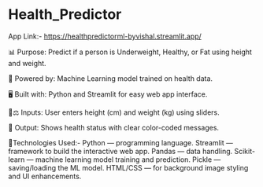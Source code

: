 # Health_Predictor
App Link:- https://healthpredictorml-byvishal.streamlit.app/

📊 Purpose: Predict if a person is Underweight, Healthy, or Fat using height and weight.

🧠 Powered by: Machine Learning model trained on health data.

🖥️ Built with: Python and Streamlit for easy web app interface.

📏⚖️ Inputs: User enters height (cm) and weight (kg) using sliders.

🔮 Output: Shows health status with clear color-coded messages.


🧠Technologies Used:-
Python — programming language.
Streamlit — framework to build the interactive web app.
Pandas — data handling.
Scikit-learn — machine learning model training and prediction.
Pickle — saving/loading the ML model.
HTML/CSS — for background image styling and UI enhancements.

